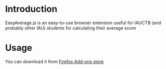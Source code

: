 # Introduction
EasyAverage.js is an easy-to-use browser extension useful for IAUCTB (and probably other IAU) students for calculating their average score


# Usage
You can download it from [Firefox Add-ons store](https://addons.mozilla.org/en-US/firefox/addon/easyaverage-js)
